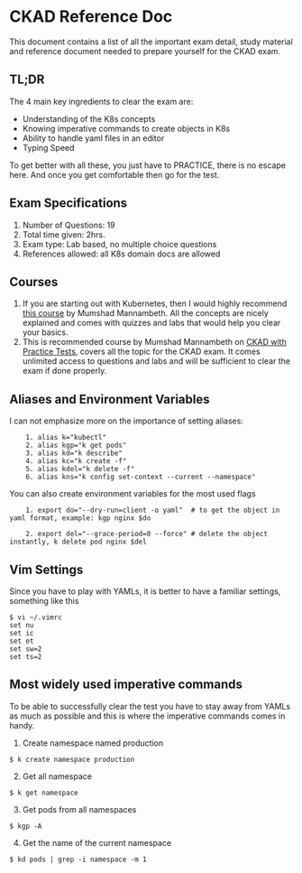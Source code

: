 # CKAD Reference Doc

This document contains a list of all the important exam detail, study material and reference document needed to prepare yourself for the CKAD exam.

## TL;DR
The 4 main key ingredients to clear the exam are:
- Understanding of the K8s concepts
- Knowing imperative commands to create objects in K8s
- Ability to handle yaml files in an editor
- Typing Speed 

To get better with all these, you just have to PRACTICE, there is no escape here. And once you get comfortable then go for the test.

## Exam Specifications
1. Number of Questions: 19
2. Total time given: 2hrs.
3. Exam type: Lab based, no multiple choice questions
4. References allowed: all K8s domain docs are allowed 

## Courses
1. If you are starting out with Kubernetes, then I would highly recommend [this course](https://www.udemy.com/course/learn-kubernetes/) by Mumshad Mannambeth. All the concepts are nicely explained and comes with quizzes and labs that would help you clear your basics.
2. This is recommended course by Mumshad Mannambeth on [CKAD with Practice Tests](https://www.udemy.com/course/certified-kubernetes-application-developer/), covers all the topic for the CKAD exam.
 It comes unlimited access to questions and labs and will be sufficient to clear the exam if done properly.

## Aliases and Environment Variables
I can not emphasize more on the importance of setting aliases:
```
    1. alias k="kubectl"
    2. alias kgp="k get pods"
    3. alias kd="k describe"
    4. alias kc="k create -f"
    5. alias kdel="k delete -f"
    6. alias kns="k config set-context --current --namespace"
```
You can also create environment variables for the most used flags

```
    1. export do="--dry-run=client -o yaml"  # to get the object in yaml format, example: kgp nginx $do
   
    2. export del="--grace-period=0 --force" # delete the object instantly, k delete pod nginx $del
```

## Vim Settings
Since you have to play with YAMLs, it is better to have a familiar settings, something like this
```
$ vi ~/.vimrc
set nu
set ic
set et
set sw=2
set ts=2
```

## Most widely used imperative commands
To be able to successfully clear the test you have to stay away from YAMLs as much as possible and this is where the imperative commands comes in handy.
1. Create namespace named production
```
$ k create namespace production 
```
2. Get all namespace
```
$ k get namespace
```
3. Get pods from all namespaces
```
$ kgp -A 
```
4. Get the name of the current namespace
```
$ kd pods | grep -i namespace -m 1
```